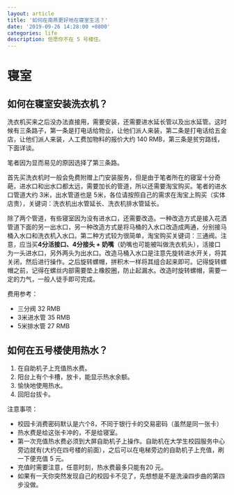 ```yaml
---
layout: article
title: '如何在南燕更好地在寝室生活？'
date: '2019-09-26 14:28:00 +0800'
categories: life
description: 但愿你不在 5 号楼住。
---
```


# 寝室

## 如何在寝室安装洗衣机？

洗衣机买来之后没办法直接用，需要安装，还需要进水延长管以及出水延管。这时候有三条路子，第一条是打电话给物业，让他们派人来装，第二条是打电话给五金店，让他们派人来装，人工费加物料的报价大约 140 RMB，第三条是贫穷路线，下面详谈。

笔者因为显而易见的原因选择了第三条路。

首先买洗衣机时一般会免费附赠上门安装服务，但是由于笔者所在的寝室十分奇葩，进水口和出水口都太远，需要加长的管道，所以还需要淘宝购买。笔者的进水口管道大约 3米，出水管道也是 5米，各位请按照自己的需求在淘宝上购买（实体店贵），关键词：洗衣机出水管延长、洗衣机排水管延长。

除了两个管道，有些寝室因为没有进水口，还需要改造。一种改造方式是接入花洒管道下面的另一出水口，另一种改造方式是将马桶的入水口改造成两通，分别接马桶入水口和洗衣机入水口。第二种方式较为很简单，淘宝购买关键词：三通阀。注意，应当买**4分活接口、4分接头 + 奶嘴**（奶嘴也可能被叫做洗衣机头），活接口为一头进水口，另外两头为出水口。改造马桶入水口是注意先旋转进水开关，将其关闭，然后进行操作。之后旋转螺帽，拼积木一样将其组合起来即可。记得旋转螺帽之前，记得在螺丝内部需要垫上橡胶圈，防止起漏水。改造时旋转螺帽，需要一定的力气，一般人徒手即可完成。

费用参考：

- 三分阀 32 RMB
- 3米进水管 35 RMB
- 5米排水管 27 RMB

## 如何在五号楼使用热水？ 

1. 在自助机子上充值热水费。 
2. 阳台上有个卡槽，放卡，能显示热水余额。 
3. 愉快地使用热水。 
4. 回阳台拔卡。 

注意事项：

* 校园卡消费密码默认是六个8，不同于银行卡的交易密码（虽然是同一张卡）
* 热水费是给这张卡冲的，不是给寝室。
* 第一次充值热水费必须到大屏自助机子上操作。自助机在大学生校园服务中心旁边就有\(大约在四号楼的前面），之后可以在电梯旁边的自助机子上充值，刷一下便充值 5 元。
* 充值时需要注意，任意时刻，热水费最多只能有20 元。
* 如果有一天你突然发现自己的校园卡不见了，先想想是不是洗澡四步曲的第四步没做。

